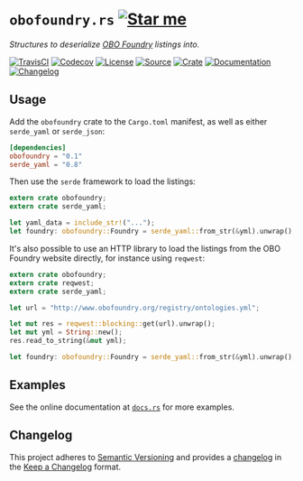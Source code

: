 # `obofoundry.rs` [![Star me](https://img.shields.io/github/stars/althonos/obofoundry.rs.svg?style=social&label=Star&maxAge=3600)](https://github.com/althonos/obofoundry.rs/stargazers)

*Structures to deserialize [OBO Foundry] listings into.*

[OBO Foundry]: http://www.obofoundry.org/


[![TravisCI](https://img.shields.io/travis/althonos/obofoundry.rs/master.svg?maxAge=600&style=flat-square)](https://travis-ci.org/althonos/obofoundry.rs/branches)
[![Codecov](https://img.shields.io/codecov/c/gh/althonos/obofoundry.rs/master.svg?style=flat-square&maxAge=600)](https://codecov.io/gh/althonos/obofoundry.rs)
[![License](https://img.shields.io/badge/license-MIT-blue.svg?style=flat-square&maxAge=2678400)](https://choosealicense.com/licenses/mit/)
[![Source](https://img.shields.io/badge/source-GitHub-303030.svg?maxAge=2678400&style=flat-square)](https://github.com/althonos/obofoundry.rs)
[![Crate](https://img.shields.io/crates/v/obofoundry.svg?maxAge=600&style=flat-square)](https://crates.io/crates/obofoundry)
[![Documentation](https://img.shields.io/badge/docs.rs-latest-4d76ae.svg?maxAge=2678400&style=flat-square)](https://docs.rs/obofoundry)
[![Changelog](https://img.shields.io/badge/keep%20a-changelog-8A0707.svg?maxAge=2678400&style=flat-square)](https://github.com/althonos/obofoundry.rs/blob/master/CHANGELOG.md)


## Usage

Add the `obofoundry` crate to the `Cargo.toml` manifest, as well as either
`serde_yaml` or `serde_json`:

```toml
[dependencies]
obofoundry = "0.1"
serde_yaml = "0.8"
```

Then use the `serde` framework to load the listings:

```rust
extern crate obofoundry;
extern crate serde_yaml;

let yaml_data = include_str!("...");
let foundry: obofoundry::Foundry = serde_yaml::from_str(&yml).unwrap();
```

It's also possible to use an HTTP library to load the listings from the OBO Foundry
website directly, for instance using `reqwest`:

```rust
extern crate obofoundry;
extern crate reqwest;
extern crate serde_yaml;

let url = "http://www.obofoundry.org/registry/ontologies.yml";

let mut res = reqwest::blocking::get(url).unwrap();
let mut yml = String::new();
res.read_to_string(&mut yml);

let foundry: obofoundry::Foundry = serde_yaml::from_str(&yml).unwrap();
```

## Examples

See the online documentation at [`docs.rs`](https://docs.rs/obofoundry) for more examples.

## Changelog

This project adheres to [Semantic Versioning](http://semver.org/spec/v2.0.0.html)
and provides a [changelog](https://github.com/althonos/obofoundry.rs/blob/master/CHANGELOG.md)
in the [Keep a Changelog](http://keepachangelog.com/en/1.0.0/) format.
